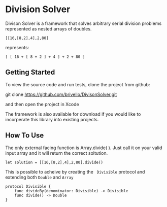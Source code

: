 # Division Solver

Divison Solver is a framework that solves arbitrary serial division problems represented as nested arrays of doubles.

```
[[16,[8,2],4],2,80]
```
represents:

```
[ [ 16 ÷ [ 8 ÷ 2 ] ÷ 4 ] ÷ 2 ÷ 80 ]
```

## Getting Started

To view the source code and run tests, clone the project from github:

git clone https://github.com/brivello/DivisonSolver.git

and then open the project in Xcode


The framework is also available for download if you would like to incorperate this library into existing projects.


## How To Use

The only external facing function is Array.divide( ). Just call it on your valid input array and it will return the correct soltution.

```
let solution = [[16,[8,2],4],2,80].divide()
```

This is possible to acheive by creating the ``` Divisible``` protocol and extending both ```Double``` and ```Array```

```
protocol Divisible {
    func divideBy(denominator: Divisible) -> Divisible
    func divide() -> Double
}
```


